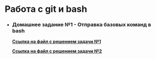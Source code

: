 # Работа с git и bash

- ### Домашнее задание №1 - Отправка базовых команд в bash

  **[Ссылка на файл с решением задачи №1](https://github.com/golyakovn3/git_bash/blob/main/bash1.txt)**

  **[Ссылка на файл с решением задачи №2](https://github.com/golyakovn3/git_bash/blob/main/bash2.txt)**
